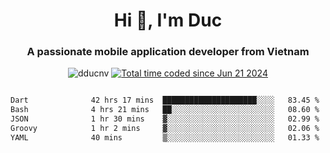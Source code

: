 <h1 align="center">
  Hi 👋, I'm  Duc</h1>
<h3 align="center">A passionate mobile application developer from Vietnam</h3>  
  
<p align="center"> <img src="https://komarev.com/ghpvc/?username=dducnv&label=Profile%20views&color=0e75b6&style=flat" alt="dducnv" /> 
<a href="https://wakatime.com/@4d2a2cd9-1bcb-4dd1-84a4-dce128a35137"><img src="https://wakatime.com/badge/user/4d2a2cd9-1bcb-4dd1-84a4-dce128a35137.svg" alt="Total time coded since Jun 21 2024" /></a>
</p>  

<div style="width: 100vw; overflow-x: auto; flex:center">
  <!--START_SECTION:waka-->

```txt
Dart              42 hrs 17 mins  █████████████████████░░░░   83.45 %
Bash              4 hrs 21 mins   ██░░░░░░░░░░░░░░░░░░░░░░░   08.60 %
JSON              1 hr 30 mins    ▓░░░░░░░░░░░░░░░░░░░░░░░░   02.99 %
Groovy            1 hr 2 mins     ▓░░░░░░░░░░░░░░░░░░░░░░░░   02.06 %
YAML              40 mins         ▒░░░░░░░░░░░░░░░░░░░░░░░░   01.33 %
```

<!--END_SECTION:waka-->
</div>




  

